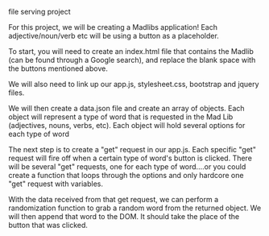 file serving project

For this project, we will be creating a Madlibs application! Each adjective/noun/verb etc will be using a button as a placeholder.

To start, you will need to create an index.html file that contains the Madlib (can be found through a Google search), and replace the blank space with the buttons mentioned above.

We will also need to link up our app.js, stylesheet.css, bootstrap and jquery files.

We will then create a data.json file and create an array of objects. Each object will represent a type of word that is requested in the Mad Lib (adjectives, nouns, verbs, etc). Each object will hold several options for each type of word

The next step is to create a "get" request in our app.js. Each specific "get" request will fire off when a certain type of word's button is clicked.
There will be several "get" requests, one for each type of word....or you could create a function that loops through the options and only hardcore one "get" request with variables.

With the data received from that get request, we can perform a randomization function to grab a random word from the returned object. We will then append that word to the DOM.
It should take the place of the button that was clicked.

